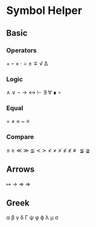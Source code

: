 # Symbol Helper

## Basic

### Operators
\+
–
×
·
÷
±
∓
√
∆

### Logic

∧
∨
¬
→
↔
⊢
∃
∀
∎
∘

### Equal

=
≠
≈
~
≡

### Compare

≤
≥
≪
≫
≦
≺
≻
≮
≠
≯
≰
≱
≢
≨
≩

## Arrows

↦
→
⇒
⇒

## Greek

α
β
γ
δ
Γ
ψ
φ
ϕ
λ
μ
σ